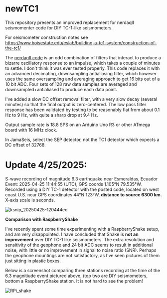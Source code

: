 # newTC1

This repository presents an improved replacement for nerdaqII seismomenter code for DIY TC-1-like seismometers. 

For seismometer construction notes see https://www.boisestate.edu/eslab/building-a-tc1-system/construction-of-the-tc1/

The [nerdaqII code](https://github.com/brianxfury/Low-Cost-Arduino-based-Seismometer-Project/tree/master) is an odd combination of filters that interact to produce a bizarre oscillatory response to an impulse, which takes a couple of minutes to settle. I don't think it was ever tested properly. This code replaces it with an advanced decimating, downsampling antialiasing filter, which however uses the same oversampling and averaging approach to get 16 bits out of a 10 bit ADC. Four sets of 128 raw data samples are averaged and downsampled+antialiased to produce each data point.

I've added a slow DC offset removal filter, with a very slow decay (several minutes) so that the final output is zero-centered. The low pass filter response has been validated by testing to be reasonably flat from about 0.1 Hz to 9 Hz, with quite a sharp drop at 9.4 Hz. 

Output sample rate is 18.8 SPS on an Arduino Uno R3 or other ATmega board with 16 MHz clock.
 
In JamaSeis, select the SEP detector, not the TC1 detector which expects a DC offset of 32768.

# Update 4/25/2025:  
S-wave recording of magnitude 6.3 earthquake near Esmeraldas, Ecuador  
Event: 2025-04-25 11:44:55 (UTC), GPS coords 1.105°N 79.535°W.
Recorded using a DIY TC-1 detector with the posted code, located on west coast U.S. near GPS coordinates 44°N 123°W, **distance to source 6300 km.**
X-axis scale is seconds.

![ksnip_20250425-120444ed](https://github.com/user-attachments/assets/884d0725-39b6-4b96-8ff3-9fd08030f7e6)

**Comparison with RaspberryShake**

I've recently spent some time experimenting with a RaspberryShake setup, and am very disappointed. I have concluded that Shake is **not an improvement** over DIY TC-1 like seismometers. The extra resolution and sensitivity of the geophone and 24 bit ADC seems to result in additional noise, with little or no improvement in signal to noise ratio (SNR). Perhaps the geophone mountings are not satisfactory, as I've seen pictures of them just sitting in plastic boxes.

Below is a screenshot comparing three stations recording at the time of the 6.3 magnitiude event pictured above, (top two are DIY seismometers, bottom a RaspberryShake station. It is not hard to see the problem!


![RPi_shake](https://github.com/user-attachments/assets/362a665e-43f9-4991-b02b-1ddb8310f0b5)

